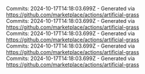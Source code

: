 Commits: 2024-10-17T14:18:03.699Z - Generated via https://github.com/marketplace/actions/artificial-grass
<br>
Commits: 2024-10-17T14:18:03.699Z - Generated via https://github.com/marketplace/actions/artificial-grass
<br>
Commits: 2024-10-17T14:18:03.699Z - Generated via https://github.com/marketplace/actions/artificial-grass
<br>
Commits: 2024-10-17T14:18:03.699Z - Generated via https://github.com/marketplace/actions/artificial-grass
<br>
Commits: 2024-10-17T14:18:03.699Z - Generated via https://github.com/marketplace/actions/artificial-grass
<br>
